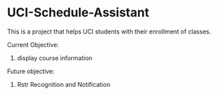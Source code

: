 # UCI-Schedule-Assistant
This is a project that helps UCI students with their enrollment of classes. 

Current Objective:
1. display course information

Future objective:
1. Rstr Recognition and Notification
